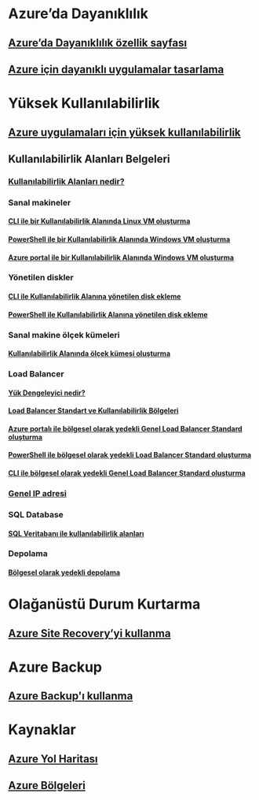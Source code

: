
# Azure’da Dayanıklılık
## [Azure’da Dayanıklılık özellik sayfası](http://azure.microsoft.com/features/resiliency)
## [Azure için dayanıklı uygulamalar tasarlama](https://docs.microsoft.com/azure/architecture/resiliency/)

# Yüksek Kullanılabilirlik

## [Azure uygulamaları için yüksek kullanılabilirlik](https://docs.microsoft.com/azure/architecture/resiliency/high-availability-azure-applications)

## Kullanılabilirlik Alanları Belgeleri
### [Kullanılabilirlik Alanları nedir?](az-overview.md)

### Sanal makineler
#### [CLI ile bir Kullanılabilirlik Alanında Linux VM oluşturma](../virtual-machines/linux/create-cli-availability-zone.md)
#### [PowerShell ile bir Kullanılabilirlik Alanında Windows VM oluşturma](../virtual-machines/windows/create-powershell-availability-zone.md)
#### [Azure portal ile bir Kullanılabilirlik Alanında Windows VM oluşturma](../virtual-machines/windows/create-portal-availability-zone.md)

### Yönetilen diskler
#### [CLI ile Kullanılabilirlik Alanına yönetilen disk ekleme](../virtual-machines/linux/add-disk.md#use-managed-disks)
#### [PowerShell ile Kullanılabilirlik Alanına yönetilen disk ekleme](../virtual-machines/windows/attach-disk-ps.md#add-an-empty-data-disk-to-a-virtual-machine)

### Sanal makine ölçek kümeleri
#### [Kullanılabilirlik Alanında ölçek kümesi oluşturma](../virtual-machine-scale-sets/virtual-machine-scale-sets-use-availability-zones.md)

### Load Balancer
#### [Yük Dengeleyici nedir?](../load-balancer/load-balancer-standard-overview.md)
#### [Load Balancer Standart ve Kullanılabilirlik Bölgeleri](../load-balancer/load-balancer-standard-availability-zones.md)
#### [Azure portalı ile bölgesel olarak yedekli Genel Load Balancer Standard oluşturma](../load-balancer/load-balancer-get-started-internet-az-portal.md)
#### [PowerShell ile bölgesel olarak yedekli Load Balancer Standard oluşturma](../load-balancer/load-balancer-get-started-internet-az-powershell.md)
#### [CLI ile bölgesel olarak yedekli Genel Load Balancer Standard oluşturma](../load-balancer/load-balancer-get-started-internet-az-cli.md)

### [Genel IP adresi](../virtual-network/virtual-network-public-ip-address.md#create-a-public-ip-address)

### SQL Database
#### [SQL Veritabanı ile kullanılabilirlik alanları](../sql-database/sql-database-high-availability.md#availability-zones)

### Depolama
#### [Bölgesel olarak yedekli depolama](../storage/common/storage-redundancy.md#zone-redundant-storage)

# Olağanüstü Durum Kurtarma
## [Azure Site Recovery’yi kullanma](https://docs.microsoft.com/azure/site-recovery/)

# Azure Backup
## [Azure Backup'ı kullanma](https://docs.microsoft.com/azure/backup/)

# Kaynaklar
## [Azure Yol Haritası](https://azure.microsoft.com/roadmap/)
## [Azure Bölgeleri](https://azure.microsoft.com/regions/)
